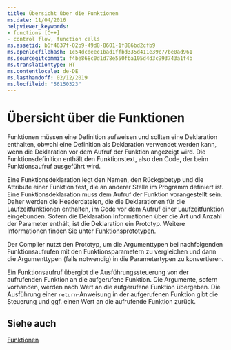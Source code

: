 ```yaml
---
title: Übersicht über die Funktionen
ms.date: 11/04/2016
helpviewer_keywords:
- functions [C++]
- control flow, function calls
ms.assetid: b6f4637f-02b9-49d8-8601-1f886bd2cfb9
ms.openlocfilehash: 1c54dcdeec1bad1ffbd335d411e39c77be0ad961
ms.sourcegitcommit: f4be868c0d1d78e550fba105d4d3c993743a1f4b
ms.translationtype: HT
ms.contentlocale: de-DE
ms.lasthandoff: 02/12/2019
ms.locfileid: "56150323"
---
```

# <a name="overview-of-functions"></a>Übersicht über die Funktionen

Funktionen müssen eine Definition aufweisen und sollten eine Deklaration enthalten, obwohl eine Definition als Deklaration verwendet werden kann, wenn die Deklaration vor dem Aufruf der Funktion angezeigt wird. Die Funktionsdefinition enthält den Funktionstext, also den Code, der beim Funktionsaufruf ausgeführt wird.

Eine Funktionsdeklaration legt den Namen, den Rückgabetyp und die Attribute einer Funktion fest, die an anderer Stelle im Programm definiert ist. Eine Funktionsdeklaration muss dem Aufruf der Funktion vorangestellt sein. Daher werden die Headerdateien, die die Deklarationen für die Laufzeitfunktionen enthalten, im Code vor dem Aufruf einer Laufzeitfunktion eingebunden. Sofern die Deklaration Informationen über die Art und Anzahl der Parameter enthält, ist die Deklaration ein Prototyp. Weitere Informationen finden Sie unter [Funktionsprototypen](../c-language/function-prototypes.md).

Der Compiler nutzt den Prototyp, um die Argumenttypen bei nachfolgenden Funktionsaufrufen mit den Funktionsparametern zu vergleichen und dann die Argumenttypen (falls notwendig) in die Parametertypen zu konvertieren.

Ein Funktionsaufruf übergibt die Ausführungssteuerung von der aufrufenden Funktion an die aufgerufene Funktion. Die Argumente, sofern vorhanden, werden nach Wert an die aufgerufene Funktion übergeben. Die Ausführung einer `return`-Anweisung in der aufgerufenen Funktion gibt die Steuerung und ggf. einen Wert an die aufrufende Funktion zurück.

## <a name="see-also"></a>Siehe auch

[Funktionen](../c-language/functions-c.md)
